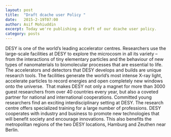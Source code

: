 ```yaml
---
layout: post
title:  "Draft dcache user Policy "
date:   2015-2-19T07:00
author: Asif Mohiuddin
excerpt: Today we're publishing a draft of our dcache user policy.
category: posts
---
```


DESY is one of the world’s leading accelerator centres. Researchers use the large-scale facilities at DESY to explore the microcosm in all its variety – from the interactions of tiny elementary particles and the behaviour of new types of nanomaterials to biomolecular processes that are essential to life. The accelerators and detectors that DESY develops and builds are unique research tools. The facilities generate the world’s most intense X-ray light, accelerate particles to record energies and open completely new windows onto the universe.  That makes DESY not only a magnet for more than 3000 guest researchers from over 40 countries every year, but also a coveted partner for national and international cooperations. Committed young researchers find an exciting interdisciplinary setting at DESY. The research centre offers specialized training for a large number of professions. DESY cooperates with industry and business to promote new technologies that will benefit society and encourage innovations. This also benefits the metropolitan regions of the two DESY locations, Hamburg and Zeuthen near Berlin.

